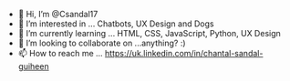 - 👋 Hi, I’m @Csandal17
- 👀 I’m interested in ... Chatbots, UX Design and Dogs 
- 🌱 I’m currently learning ... HTML, CSS, JavaScript, Python, UX Design
- 💞️ I’m looking to collaborate on ...anything? :)
- 📫 How to reach me ... https://uk.linkedin.com/in/chantal-sandal-guiheen

<!---
Csandal17/Csandal17 is a ✨ special ✨ repository because its `README.md` (this file) appears on your GitHub profile.
You can click the Preview link to take a look at your changes.
--->
